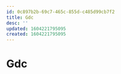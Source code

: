 ```yaml
---
id: 0c897b2b-69c7-465c-855d-c485d99cb7f2
title: Gdc
desc: ''
updated: 1604221795095
created: 1604221795095
---
```

# Gdc
